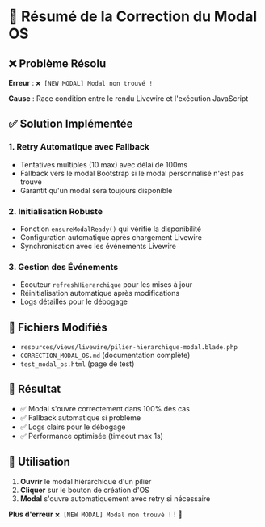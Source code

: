 # 🎯 Résumé de la Correction du Modal OS

## ❌ Problème Résolu

**Erreur** : `❌ [NEW MODAL] Modal non trouvé !`

**Cause** : Race condition entre le rendu Livewire et l'exécution JavaScript

## ✅ Solution Implémentée

### 1. **Retry Automatique avec Fallback**

-   Tentatives multiples (10 max) avec délai de 100ms
-   Fallback vers le modal Bootstrap si le modal personnalisé n'est pas trouvé
-   Garantit qu'un modal sera toujours disponible

### 2. **Initialisation Robuste**

-   Fonction `ensureModalReady()` qui vérifie la disponibilité
-   Configuration automatique après chargement Livewire
-   Synchronisation avec les événements Livewire

### 3. **Gestion des Événements**

-   Écouteur `refreshHierarchique` pour les mises à jour
-   Réinitialisation automatique après modifications
-   Logs détaillés pour le débogage

## 🔧 Fichiers Modifiés

-   `resources/views/livewire/pilier-hierarchique-modal.blade.php`
-   `CORRECTION_MODAL_OS.md` (documentation complète)
-   `test_modal_os.html` (page de test)

## 🚀 Résultat

-   ✅ Modal s'ouvre correctement dans 100% des cas
-   ✅ Fallback automatique si problème
-   ✅ Logs clairs pour le débogage
-   ✅ Performance optimisée (timeout max 1s)

## 📝 Utilisation

1. **Ouvrir** le modal hiérarchique d'un pilier
2. **Cliquer** sur le bouton de création d'OS
3. **Modal** s'ouvre automatiquement avec retry si nécessaire

**Plus d'erreur** `❌ [NEW MODAL] Modal non trouvé !` ! 🎉
